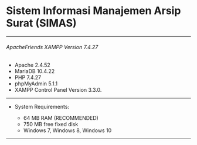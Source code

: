# Sistem Informasi Manajemen Arsip Surat (SIMAS)

---------------------------------------------------------------

###### ApacheFriends XAMPP Version 7.4.27 ######

  + Apache 2.4.52
  + MariaDB 10.4.22
  + PHP 7.4.27
  + phpMyAdmin 5.1.1
  + XAMPP Control Panel Version 3.3.0.

---------------------------------------------------------------

* System Requirements:

  + 64 MB RAM (RECOMMENDED)
  + 750 MB free fixed disk
  + Windows 7, Windows 8, Windows 10

---------------------------------------------------------------
